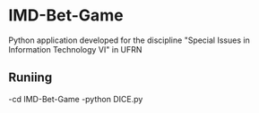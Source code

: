 # IMD-Bet-Game
Python application developed for the discipline "Special Issues in Information Technology VI" in UFRN

## Runiing 

-cd IMD-Bet-Game
-python DICE.py
